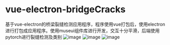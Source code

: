 # vue-electron-bridgeCracks
基于vue-electron的桥梁裂缝检测应用程序，程序使用vue打包后，使用electron进行打包成应用程序。使用museui组件库进行开发，交互十分平滑，后端使用pytorch进行裂缝检测及类别
![image](https://user-images.githubusercontent.com/56585164/226951992-f9386857-0600-44eb-a24a-08be0923979d.png)
![image](https://user-images.githubusercontent.com/56585164/226952044-71ff4bd1-7020-4552-aeb0-32ba54dd3853.png)
![image](https://user-images.githubusercontent.com/56585164/226952118-7b0b62f9-6a24-4de8-b12d-66529bb78199.png)
